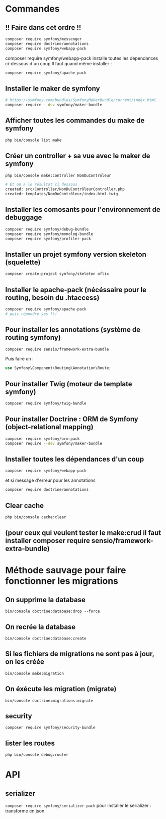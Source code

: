 # Commandes

## !! Faire dans cet ordre !!
```bash
composer require symfony/messenger
composer require doctrine/annotations
composer require symfony/webapp-pack
```
composer require symfony/webapp-pack installe toutes les dépendances ci-dessous d'un coup
Il faut quand même installer :
```bash
composer require symfony/apache-pack
```

## Installer le maker de symfony
```bash
# https://symfony.com/bundles/SymfonyMakerBundle/current/index.html
composer require --dev symfony/maker-bundle
```
## Afficher toutes les commandes du make de symfony
```bash
php bin/console list make
```
## Créer un controller + sa vue avec le maker de symfony
```bash
php bin/console make:controller NomDuContrôleur

# Et on a le résultat ci dessous
created: src/Controller/NomDuContrôleurController.php
created: templates/NomDuContrôleur/index.html.twig

```
## Installer les comosants pour l'environnement de debuggage
```bash
composer require symfony/debug-bundle
composer require symfony/monolog-bundle
composer require symfony/profiler-pack
```
## Installer un projet symfony version skeleton (squelette)
```bash
composer create-project symfony/skeleton oflix 
```

## Installer le apache-pack (nécéssaire pour le routing, besoin du .htaccess)
```bash
composer require symfony/apache-pack  
# puis répondre yes !!! 
```

## Pour installer les annotations (système de routing symfony)
```bash
composer require sensio/framework-extra-bundle 
```
Puis faire un :
```php
use Symfony\Component\Routing\Annotation\Route; 
```
## Pour installer Twig (moteur de template symfony)
```bash
composer require symfony/twig-bundle
```

## Pour installer Doctrine : ORM de Symfony (object-relational mapping)
```bash
composer require symfony/orm-pack
composer require --dev symfony/maker-bundle
```

## Installer toutes les dépendances d'un coup
```bash
composer require symfony/webapp-pack
```
et si message d'erreur pour les annotations 
```bash
composer require doctrine/annotations
```

## Clear cache
```bash
php bin/console cache:clear
```

## (pour ceux qui veulent tester le make:crud il faut installer composer require sensio/framework-extra-bundle)

# Méthode sauvage pour faire fonctionner les migrations

## On supprime la database
`bin/console doctrine:database:drop --force`
## On recrée la database
`bin/console doctrine:database:create`
## Si les fichiers de migrations ne sont pas à jour, on les créée
`bin/console make:migration`
## On éxécute les migration (migrate)
`bin/console doctrine:migrations:migrate`

## security
`composer require symfony/security-bundle`

## lister les routes
`php bin/console debug:router`

# API
## serializer
`composer require symfony/serializer-pack`
pour installer le serializer : transforme en json
